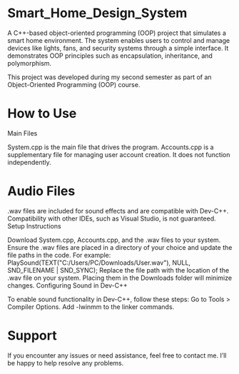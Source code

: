 # Smart_Home_Design_System
A C++-based object-oriented programming (OOP) project that simulates a smart home environment. The system enables users to control and manage devices like lights, fans, and security systems through a simple interface. It demonstrates OOP principles such as encapsulation, inheritance, and polymorphism.

This project was developed during my second semester as part of an Object-Oriented Programming (OOP) course.

# How to Use
Main Files

System.cpp is the main file that drives the program.
Accounts.cpp is a supplementary file for managing user account creation. It does not function independently.

# Audio Files

.wav files are included for sound effects and are compatible with Dev-C++. Compatibility with other IDEs, such as Visual Studio, is not guaranteed.
Setup Instructions

Download System.cpp, Accounts.cpp, and the .wav files to your system.
Ensure the .wav files are placed in a directory of your choice and update the file paths in the code. 
For example:
PlaySound(TEXT("C:/Users/PC/Downloads/User.wav"), NULL, SND_FILENAME | SND_SYNC);
Replace the file path with the location of the .wav file on your system. Placing them in the Downloads folder will minimize changes.
Configuring Sound in Dev-C++

To enable sound functionality in Dev-C++, follow these steps:
Go to Tools > Compiler Options.
Add -lwinmm to the linker commands.

# Support
If you encounter any issues or need assistance, feel free to contact me. I’ll be happy to help resolve any problems.
